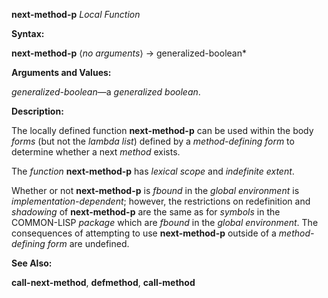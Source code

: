 **next-method-p** *Local Function* 



**Syntax:** 



**next-method-p** ⟨*no arguments*⟩ → generalized-boolean* 



**Arguments and Values:** 



*generalized-boolean*—a *generalized boolean*. 



**Description:** 



The locally defined function **next-method-p** can be used within the body *forms* (but not the *lambda list*) defined by a *method-defining form* to determine whether a next *method* exists. 



The *function* **next-method-p** has *lexical scope* and *indefinite extent*. 



Whether or not **next-method-p** is *fbound* in the *global environment* is *implementation-dependent*; however, the restrictions on redefinition and *shadowing* of **next-method-p** are the same as for *symbols* in the COMMON-LISP *package* which are *fbound* in the *global environment*. The consequences of attempting to use **next-method-p** outside of a *method-defining form* are undefined. 



**See Also:** 



**call-next-method**, **defmethod**, **call-method** 







 



 



